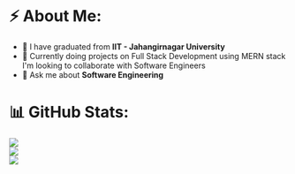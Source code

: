 # ⚡ About Me:
- 🔭 I have graduated from **IIT - Jahangirnagar University**
- 🌱 Currently doing projects on Full Stack Development using MERN stack<br>I'm looking to collaborate with Software Engineers <br>
- 💬 Ask me about **Software Engineering**

# 📊 GitHub Stats:
![](https://github-readme-stats.vercel.app/api?username=mMaruf1998&theme=default_repocard&hide_border=false&include_all_commits=false&count_private=true)<br/>
![](https://github-readme-streak-stats.herokuapp.com/?user=mMaruf1998&theme=default_repocard&hide_border=false)<br/>
![](https://github-readme-stats.vercel.app/api/top-langs/?username=mMaruf1998&theme=default_repocard&hide_border=false&include_all_commits=false&count_private=true&layout=compact)

